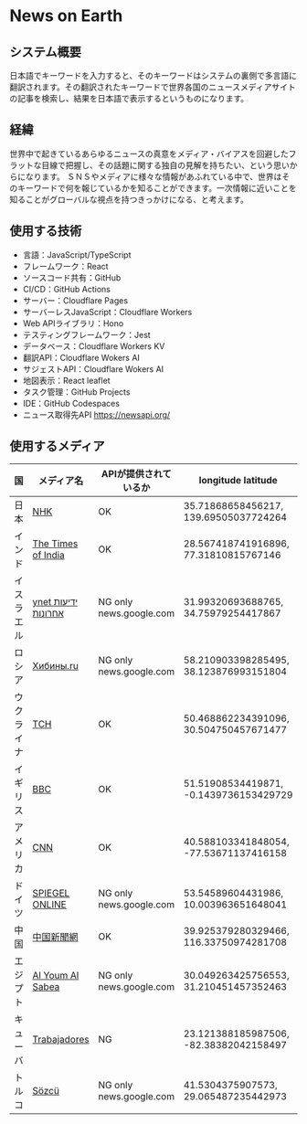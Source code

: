 # News on Earth

## システム概要
日本語でキーワードを入力すると、そのキーワードはシステムの裏側で多言語に翻訳されます。その翻訳されたキーワードで世界各国のニュースメディアサイトの記事を検索し、結果を日本語で表示するというものになります。

## 経緯

世界中で起きているあらゆるニュースの真意をメディア・バイアスを回避したフラットな目線で把握し、その話題に関する独自の見解を持ちたい、という思いからになります。
ＳＮＳやメディアに様々な情報があふれている中で、世界はそのキーワードで何を報じているかを知ることができます。一次情報に近いことを知ることがグローバルな視点を持つきっかけになる、と考えます。

## 使用する技術

* 言語：JavaScript/TypeScript
* フレームワーク：React
* ソースコード共有：GitHub
* CI/CD：GitHub Actions
* サーバー：Cloudflare Pages
* サーバーレスJavaScript：Cloudflare Workers
* Web APIライブラリ：Hono
* テスティングフレームワーク：Jest
* データベース：Cloudflare Workers KV
* 翻訳API：Cloudflare Wokers AI
* サジェストAPI：Cloudflare Wokers AI
* 地図表示：React leaflet
* タスク管理：GitHub Projects
* IDE：GitHub Codespaces
* ニュース取得先API https://newsapi.org/

## 使用するメディア
|国|メディア名|APIが提供されているか|longitude latitude|
|---|---|---|---|
|日本|[NHK](https://www.nhk.or.jp/)|OK|35.71868658456217, 139.69505037724264|
|インド|[The Times of India](https://timesofindia.indiatimes.com/)|OK|28.567418741916896, 77.31810815767146|
|イスラエル|[ynet ידיעות אחרונות](https://www.ynet.co.il/home/0,7340,L-8,00.html) |NG only news.google.com|31.99320693688765, 34.75979254417867|
|ロシア|[Хибины.ru](https://www.interfax.ru/)|NG only news.google.com|58.210903398285495, 38.123876993151804|
|ウクライナ|[TCH](https://tsn.ua/)|OK|50.468862234391096, 30.504750457671477|
|イギリス|[BBC](https://www.bbc.com/)|OK|51.51908534419871, -0.1439736153429729|
|アメリカ|[CNN](https://edition.cnn.com/)|OK|40.588103341848054, -77.53671137416158|
|ドイツ|[SPIEGEL ONLINE](https://www.spiegel.de/politik/)|NG only news.google.com|53.54589604431986, 10.003963651648041|
|中国|[中国新聞網](https://www.chinanews.com/)|OK|39.925379280329466, 116.33750974281708|
|エジプト|[Al Youm Al Sabea](https://www.youm7.com/home/index)|NG only news.google.com|30.049263425756553, 31.210451457352463|
|キューバ|[Trabajadores](https://www.trabajadores.cu/)|NG|23.121388185987506, -82.38382042158497|
|トルコ|[Sözcü](https://www.sozcu.com.tr/)|NG only news.google.com|41.5304375907573, 29.065487235442973|
